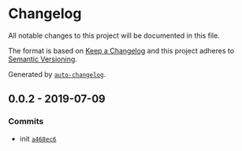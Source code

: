 # Changelog

All notable changes to this project will be documented in this file.

The format is based on [Keep a Changelog](https://keepachangelog.com/en/1.0.0/)
and this project adheres to [Semantic Versioning](https://semver.org/spec/v2.0.0.html).

Generated by [`auto-changelog`](https://github.com/CookPete/auto-changelog).

## 0.0.2 - 2019-07-09

### Commits

- init [`a468ec6`](https://github.com/netlify-labs/netlify-nextjs/commit/a468ec653a4ab8753b57c4cac9f822add62d5e17)
